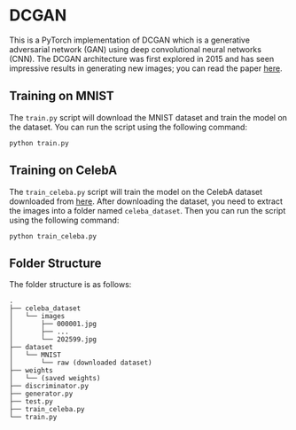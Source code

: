 # DCGAN

This is a PyTorch implementation of DCGAN which is a generative adversarial network (GAN) using deep convolutional neural networks (CNN). The DCGAN architecture was first explored in 2015 and has seen impressive results in generating new images; you can read the paper [here](https://arxiv.org/pdf/1511.06434.pdf).

## Training on MNIST

The `train.py` script will download the MNIST dataset and train the model on the dataset. You can run the script using the following command:

```
python train.py
```

## Training on CelebA

The `train_celeba.py` script will train the model on the CelebA dataset downloaded from [here](https://www.kaggle.com/dataset/504743cb487a5aed565ce14238c6343b7d650ffd28c071f03f2fd9b25819e6c9). After downloading the dataset, you need to extract the images into a folder named `celeba_dataset`. Then you can run the script using the following command:

```
python train_celeba.py
```

## Folder Structure

The folder structure is as follows:

```
.
├── celeba_dataset
│   └── images
│       ├── 000001.jpg
│       ├── ...
│       └── 202599.jpg
├── dataset
│   └── MNIST
│       └── raw (downloaded dataset)
├── weights
│   └── (saved weights)
├── discriminator.py
├── generator.py
├── test.py
├── train_celeba.py
└── train.py


```

